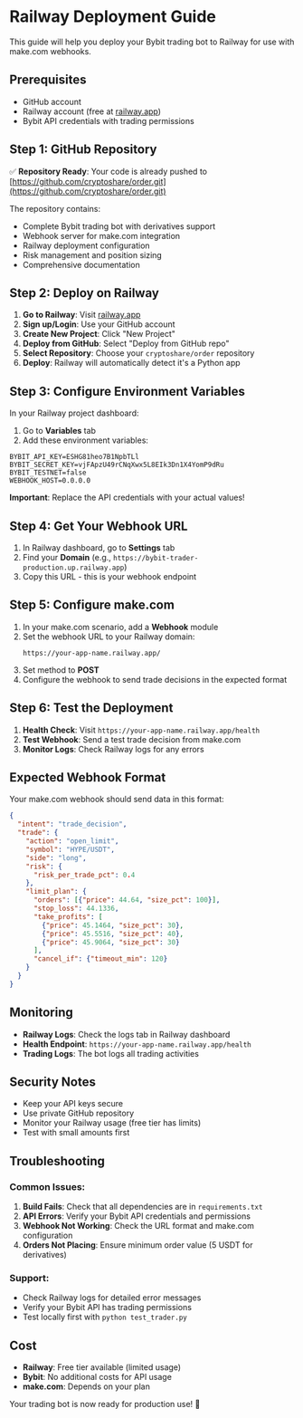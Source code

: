 # Railway Deployment Guide

This guide will help you deploy your Bybit trading bot to Railway for use with make.com webhooks.

## Prerequisites

- GitHub account
- Railway account (free at [railway.app](https://railway.app))
- Bybit API credentials with trading permissions

## Step 1: GitHub Repository

✅ **Repository Ready**: Your code is already pushed to [https://github.com/cryptoshare/order.git](https://github.com/cryptoshare/order.git)

The repository contains:
- Complete Bybit trading bot with derivatives support
- Webhook server for make.com integration
- Railway deployment configuration
- Risk management and position sizing
- Comprehensive documentation

## Step 2: Deploy on Railway

1. **Go to Railway**: Visit [railway.app](https://railway.app)
2. **Sign up/Login**: Use your GitHub account
3. **Create New Project**: Click "New Project"
4. **Deploy from GitHub**: Select "Deploy from GitHub repo"
5. **Select Repository**: Choose your `cryptoshare/order` repository
6. **Deploy**: Railway will automatically detect it's a Python app

## Step 3: Configure Environment Variables

In your Railway project dashboard:

1. Go to **Variables** tab
2. Add these environment variables:

```
BYBIT_API_KEY=ESHG81heo7B1NpbTLl
BYBIT_SECRET_KEY=vjFApzU49rCNqXwx5L8EIk3Dn1X4YomP9dRu
BYBIT_TESTNET=false
WEBHOOK_HOST=0.0.0.0
```

**Important**: Replace the API credentials with your actual values!

## Step 4: Get Your Webhook URL

1. In Railway dashboard, go to **Settings** tab
2. Find your **Domain** (e.g., `https://bybit-trader-production.up.railway.app`)
3. Copy this URL - this is your webhook endpoint

## Step 5: Configure make.com

1. In your make.com scenario, add a **Webhook** module
2. Set the webhook URL to your Railway domain:
   ```
   https://your-app-name.railway.app/
   ```
3. Set method to **POST**
4. Configure the webhook to send trade decisions in the expected format

## Step 6: Test the Deployment

1. **Health Check**: Visit `https://your-app-name.railway.app/health`
2. **Test Webhook**: Send a test trade decision from make.com
3. **Monitor Logs**: Check Railway logs for any errors

## Expected Webhook Format

Your make.com webhook should send data in this format:

```json
{
  "intent": "trade_decision",
  "trade": {
    "action": "open_limit",
    "symbol": "HYPE/USDT",
    "side": "long",
    "risk": {
      "risk_per_trade_pct": 0.4
    },
    "limit_plan": {
      "orders": [{"price": 44.64, "size_pct": 100}],
      "stop_loss": 44.1336,
      "take_profits": [
        {"price": 45.1464, "size_pct": 30},
        {"price": 45.5516, "size_pct": 40},
        {"price": 45.9064, "size_pct": 30}
      ],
      "cancel_if": {"timeout_min": 120}
    }
  }
}
```

## Monitoring

- **Railway Logs**: Check the logs tab in Railway dashboard
- **Health Endpoint**: `https://your-app-name.railway.app/health`
- **Trading Logs**: The bot logs all trading activities

## Security Notes

- Keep your API keys secure
- Use private GitHub repository
- Monitor your Railway usage (free tier has limits)
- Test with small amounts first

## Troubleshooting

### Common Issues:

1. **Build Fails**: Check that all dependencies are in `requirements.txt`
2. **API Errors**: Verify your Bybit API credentials and permissions
3. **Webhook Not Working**: Check the URL format and make.com configuration
4. **Orders Not Placing**: Ensure minimum order value (5 USDT for derivatives)

### Support:

- Check Railway logs for detailed error messages
- Verify your Bybit API has trading permissions
- Test locally first with `python test_trader.py`

## Cost

- **Railway**: Free tier available (limited usage)
- **Bybit**: No additional costs for API usage
- **make.com**: Depends on your plan

Your trading bot is now ready for production use! 🚀
